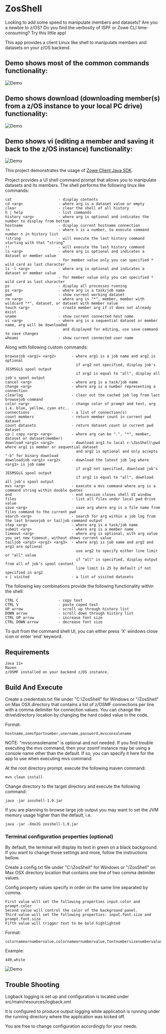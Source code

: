 # ZosShell  

Looking to add some speed to manipulate members and datasets? Are you a newbie to z/OS? Do you find the verbosity of ISPF or Zowe CLI time-consuming? Try this little app!  

This app provides a client Linux like shell to manipulate members and datasets on your z/OS backend.     
    
## Demo shows most of the common commands functionality:

![Demo](https://github.com/frankgiordano/ZosShell/blob/master/demos/main-demo.gif)

## Demo shows download (downloading member(s) from a z/OS instance to your local PC drive) functionality:

![Demo](https://github.com/frankgiordano/ZosShell/blob/master/demos/download-demo.gif)

## Demo shows vi (editing a member and saving it back to the z/OS instance) functionality:

![Demo](https://github.com/frankgiordano/ZosShell/blob/master/demos/save-demo.gif)
  
This project demonstrates the usage of [Zowe Client Java SDK](https://github.com/zowe/zowe-client-java-sdk).
  
Project provides a UI shell command prompt that allows you to manipulate datasets and its members. The shell performs the following linux like commands:  
  
    cat                     - display contents
    cd <arg>                - where arg is a dataset value or empty
    clear                   - clear the shell of all history
    h | help                - list commands
    history <arg>           - where arg is optional and indicates the number to display from bottom  
    hostname                - display current hostname connection
    !n                      - where n is a number, to execute command number n in history list   
    !string                 - will execute the last history command starting with that “string”
    !!                      - will execute the last history command
    ls <arg>                - where arg is optional and indicates a dataset or member value
                            - for member value only you can specified * wild card as last character
    ls -l <arg>             - where arg is optional and indicates a dataset or member value
                            - for member value only you can specified * wild card as last character
    ps                      - display all processes running
    ps <arg>                - where arg is a task/job name   
    pwd                     - show current working dataset
    rm <arg>                - where arg is "*", member, member with wildcard "*", dataset, or dataset with member value
    touch <arg>             - create member arg if it does not already exist
    uname                   - show current connected host name
    vi <arg>                - where arg is a sequential dataset or member name, arg will be downloaded 
                              and displayed for editing, use save command to save changes  
    whoami                  - show current connected user name
  
Along with following custom commands:  

    browsejob <arg1> <arg2>       - where arg1 is a job name and arg2 is optional
                                    if arg2 not specified, display job's JESMSGLG spool output
                                    if arg2 is equal to "all", display all job's spool output
    cancel <arg>                  - where arg is a task/job name  
    change <arg>                  - where arg is a number representing a connection
    clearlog                      - clear out the cached job log from last browsejob command 
    color <arg>                   - change color of prompt and text, arg i.e. blue, yellow, cyan etc..
    connections                   - a list of connection(s)   
    count members                 - return member count in current pwd dataset
    count datasets                - return dataset count in current pwd dataset
    cp | copy <arg> <arg>         - where arg can be ".", "*", member, dataset or dataset(member)
    download <arg1> <arg2>        - download arg1 to local c:\ZosShell\pwd where arg1 is member or sequential dataset  
                                    and arg2 is optional and only accepts "-b" for binary download      
    downloadjob <arg1> <arg2>     - download the latest job log where <arg1> is job name
                                    if arg2 not specified, download job's JESMSGLG spool output
                                    if arg2 is equal to "all", download all job's spool output
    mvs <arg>                     - execute a mvs command where arg is a command string within double quotes
    end                           - end session closes shell UI window
    files                         - list all files under local pwd drive value
    save <arg>                    - save arg where arg is a file name from files command to the current pwd
    search <arg>                  - search for arg within a job log from the last browsejob or tailjob command output  
    stop <arg>                    - where arg is a task/job name  
    submit <arg>                  - where arg is a member name  
    timeout <arg>                 - where arg is optional, with arg value you set new timeout, without shows current value
    tailjob <arg1> <arg2> <arg3>  - where arg1 is job name and arg2 and arg3 are optional
                                    use arg2 to specify either line limit or "all" value 
                                    if "all" is specified, display output from all of job's spool content
                                    line limit is 25 by default if not specified in arg2
    v | visited                   - a list of visited datasets  
  
The following key combinations provide the following functionality within the shell:  
  
    CTRL C                  - copy text
    CTRL V                  - paste coped text
    UP arrow                - scroll up through history list
    DOWN arrow              - scroll down through history list
    CTRL UP arrow           - increase font size
    CTRL DOWN arrow         - decrease font size
    
To quit from the command shell UI, you can either press 'X' windows close icon or enter 'end' keyword.  
  
## Requirements  
  
    Java 11+ 
    Maven
    z/OSMF installed on your backend z/OS instance.
              
## Build And Execute  

Create a credentials.txt file under "C:\ZosShell" for Windows or "/ZosShell" on Max OSX directory that contains a list of z/OSMF connections per line with a comma delimiter for
connection values. You can change the drive\directory location by changing the hard coded value in the code.    
  
Format:  
    
    hostname,zomsfportnumber,username,password,mvsconsolename  
  
NOTE: "mvsconsolename" is optional and not needed. If you find trouble executing the mvs command, then your zosmf instance may be using a console name other than the default. If so, you can specify it here for the app to use when executing mvs command.   
        
At the root directory prompt, execute the following maven command:  
  
    mvn clean install  
  
Change directory to the target directory and execute the following command:  
  
    java -jar zosshell-1.0.jar   
  
If you are planning to browse large job output you may want to set the JVM memory usage higher than the default, i.e.  
  
    java -jar -Xmx2G zosshell-1.0.jar   
  
### Terminal configuration properties (optional)
  
By default, the terminal will display its text in green on a black background. If you want to change those settings and more, follow the instructions bellow.  
  
Create a config.txt file under "C:\ZosShell" for Windows or "/ZosShell" on Max OSX directory location that contains one line of two comma delimiter values.  
  
Config property values specify in order on the same line separated by comma.   
   
    First value will set the following properties input.color and prompt.color
    Second value will control the color of the background panel.
    Third value will set the following properties: input.font.size and prompt.font.size
    Fifth value will trigger text to be bold highlighted 
  
Format:  
  
    colornameornumbervalue,colornameornumbervalue,fontnumbersizenumbervalue,anyvalue  
  
Example:  
  
    449,white

![Demo](https://github.com/frankgiordano/ZosShell/blob/master/demos/color.gif)    

## Trouble Shooting
    
Logback logging is set up and configuration is located under src/main/resources/logback.xml  
    
It is configured to produce output logging while application is running under the running directory where the application was kicked off.
      
You are free to change configuration accordingly for your needs.  
    
  
  
